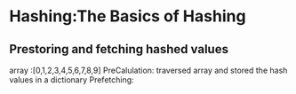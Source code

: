 Hashing:The Basics of Hashing
========================
Prestoring and fetching hashed values
-----------------------------------
array :[0,1,2,3,4,5,6,7,8,9]
PreCalulation: traversed array and stored the hash values in a dictionary
Prefetching: